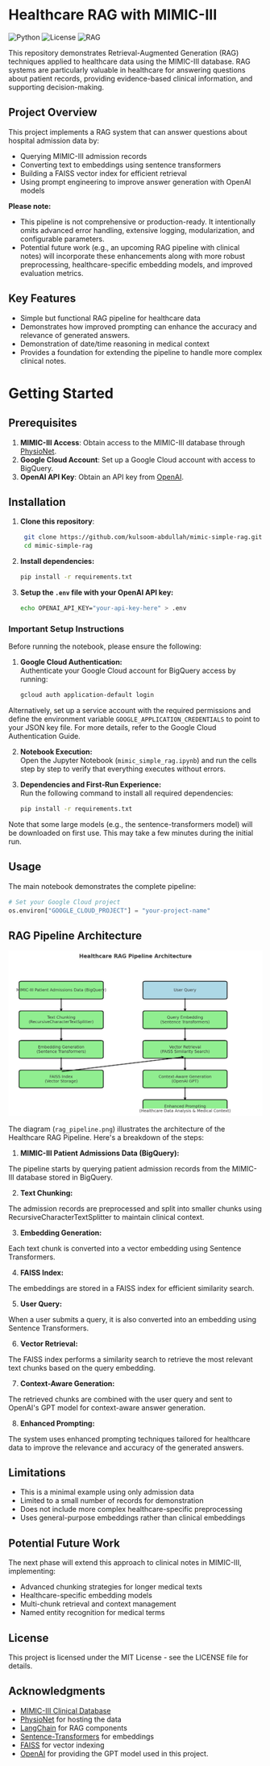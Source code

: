 # Healthcare RAG with MIMIC-III

![Python](https://img.shields.io/badge/python-3.9+-blue.svg)
![License](https://img.shields.io/badge/license-MIT-green.svg)
![RAG](https://img.shields.io/badge/RAG-Pipeline-orange.svg)

This repository demonstrates Retrieval-Augmented Generation (RAG) techniques applied to healthcare data using the MIMIC-III database. RAG systems are particularly valuable in healthcare for answering questions about patient records, providing evidence-based clinical information, and supporting decision-making.

## Project Overview

This project implements a RAG system that can answer questions about hospital admission data by:
- Querying MIMIC-III admission records
- Converting text to embeddings using sentence transformers
- Building a FAISS vector index for efficient retrieval
- Using prompt engineering to improve answer generation with OpenAI models

**Please note:**
* This pipeline is not comprehensive or production-ready. It intentionally omits advanced error handling, extensive logging, modularization, and configurable parameters.
* Potential future work (e.g., an upcoming RAG pipeline with clinical notes) will incorporate these enhancements along with more robust preprocessing, healthcare-specific embedding models, and improved evaluation metrics.

## Key Features

- Simple but functional RAG pipeline for healthcare data
- Demonstrates how improved prompting can enhance the accuracy and relevance of generated answers.
- Demonstration of date/time reasoning in medical context
- Provides a foundation for extending the pipeline to handle more complex clinical notes.

# Getting Started

## Prerequisites
1. **MIMIC-III Access**: Obtain access to the MIMIC-III database through [PhysioNet](https://physionet.org/).
2. **Google Cloud Account**: Set up a Google Cloud account with access to BigQuery.
3. **OpenAI API Key**: Obtain an API key from [OpenAI](https://platform.openai.com/).

## Installation
1. **Clone this repository**:
   ```bash
    git clone https://github.com/kulsoom-abdullah/mimic-simple-rag.git
    cd mimic-simple-rag
    ```

2. **Install dependencies:**
   ```bash
   pip install -r requirements.txt
    ```
3. **Setup the `.env` file with your OpenAI API key:**
   
    ```bash
    echo OPENAI_API_KEY="your-api-key-here" > .env
    ```

### Important Setup Instructions

Before running the notebook, please ensure the following:

1. **Google Cloud Authentication:**  
Authenticate your Google Cloud account for BigQuery access by running:
   ```bash
   gcloud auth application-default login
    ```
Alternatively, set up a service account with the required permissions and define the environment variable `GOOGLE_APPLICATION_CREDENTIALS` to point to your JSON key file. For more details, refer to the Google Cloud Authentication Guide.

2. **Notebook Execution:**  
   Open the Jupyter Notebook (`mimic_simple_rag.ipynb`) and run the cells step by step to verify that everything executes without errors.

3. **Dependencies and First-Run Experience:**  
   Run the following command to install all required dependencies:
   ```bash
   pip install -r requirements.txt
   
Note that some large models (e.g., the sentence-transformers model) will be downloaded on first use. This may take a few minutes during the initial run.

## Usage

The main notebook demonstrates the complete pipeline:

```python
# Set your Google Cloud project
os.environ["GOOGLE_CLOUD_PROJECT"] = "your-project-name"
```

## RAG Pipeline Architecture

![Healthcare RAG Pipeline Architecture](images/rag_pipeline.png)

The diagram (`rag_pipeline.png`) illustrates the architecture of the Healthcare RAG Pipeline. Here's a breakdown of the steps:

1. **MIMIC-III Patient Admissions Data (BigQuery):**

The pipeline starts by querying patient admission records from the MIMIC-III database stored in BigQuery.

2. **Text Chunking:**

The admission records are preprocessed and split into smaller chunks using RecursiveCharacterTextSplitter to maintain clinical context.

3. **Embedding Generation:**

Each text chunk is converted into a vector embedding using Sentence Transformers.

4. **FAISS Index:**

The embeddings are stored in a FAISS index for efficient similarity search.

5. **User Query:**

When a user submits a query, it is also converted into an embedding using Sentence Transformers.

6. **Vector Retrieval:**

The FAISS index performs a similarity search to retrieve the most relevant text chunks based on the query embedding.

7. **Context-Aware Generation:**

The retrieved chunks are combined with the user query and sent to OpenAI's GPT model for context-aware answer generation.

8. **Enhanced Prompting:**

The system uses enhanced prompting techniques tailored for healthcare data to improve the relevance and accuracy of the generated answers.

## Limitations

- This is a minimal example using only admission data
- Limited to a small number of records for demonstration
- Does not include more complex healthcare-specific preprocessing
- Uses general-purpose embeddings rather than clinical embeddings


## Potential Future Work

The next phase will extend this approach to clinical notes in MIMIC-III, implementing:
- Advanced chunking strategies for longer medical texts
- Healthcare-specific embedding models
- Multi-chunk retrieval and context management
- Named entity recognition for medical terms

## License

This project is licensed under the MIT License - see the LICENSE file for details.

## Acknowledgments

- [MIMIC-III Clinical Database](https://physionet.org/content/mimiciii/1.4/)
- [PhysioNet](https://physionet.org/) for hosting the data
- [LangChain](https://github.com/langchain-ai/langchain) for RAG components
- [Sentence-Transformers](https://github.com/UKPLab/sentence-transformers) for embeddings
- [FAISS](https://github.com/facebookresearch/faiss) for vector indexing
- [OpenAI](https://openai.com/) for providing the GPT model used in this project.

